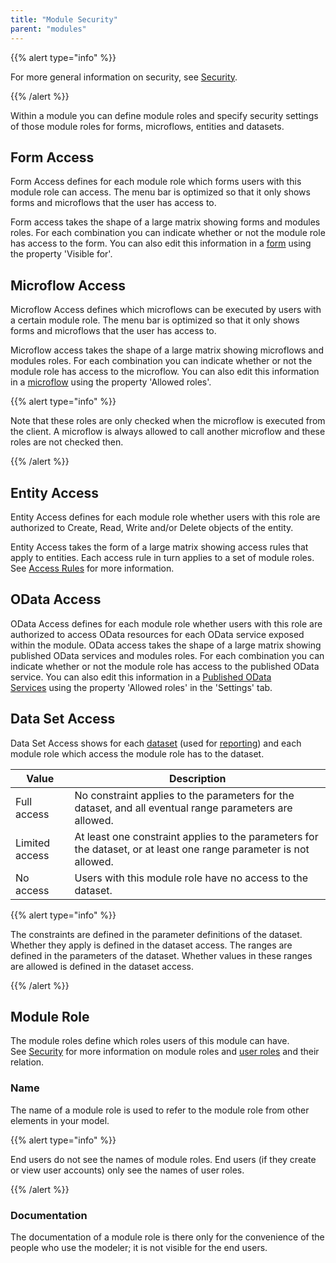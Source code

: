 ```yaml
---
title: "Module Security"
parent: "modules"
---
```



{{% alert type="info" %}}

For more general information on security, see [Security](security).

{{% /alert %}}



Within a module you can define module roles and specify security settings of those module roles for forms, microflows, entities and datasets.

## Form Access

Form Access defines for each module role which forms users with this module role can access. The menu bar is optimized so that it only shows forms and microflows that the user has access to.

Form access takes the shape of a large matrix showing forms and modules roles. For each combination you can indicate whether or not the module role has access to the form. You can also edit this information in a [form](page) using the property 'Visible for'.

## Microflow Access

Microflow Access defines which microflows can be executed by users with a certain module role. The menu bar is optimized so that it only shows forms and microflows that the user has access to.

Microflow access takes the shape of a large matrix showing microflows and modules roles. For each combination you can indicate whether or not the module role has access to the microflow. You can also edit this information in a [microflow](microflow) using the property 'Allowed roles'.

{{% alert type="info" %}}

Note that these roles are only checked when the microflow is executed from the client. A microflow is always allowed to call another microflow and these roles are not checked then.

{{% /alert %}}

## Entity Access

Entity Access defines for each module role whether users with this role are authorized to Create, Read, Write and/or Delete objects of the entity.

Entity Access takes the form of a large matrix showing access rules that apply to entities. Each access rule in turn applies to a set of module roles. See [Access Rules](access-rules) for more information.

## OData Access 

OData Access defines for each module role whether users with this role are authorized to access OData resources for each OData service exposed within the module.
OData access takes the shape of a large matrix showing published OData services and modules roles. For each combination you can indicate whether or not the module role has access to the published OData service. You can also edit this information in a [Published OData Services](published-odata-services) using the property 'Allowed roles' in the 'Settings' tab.

## Data Set Access

Data Set Access shows for each [dataset](data-sets) (used for [reporting](report-widgets)) and each module role which access the module role has to the dataset.

<table><thead><tr><th class="confluenceTh">Value</th><th class="confluenceTh">Description</th></tr></thead><tbody><tr><td class="confluenceTd">Full access</td><td class="confluenceTd">No constraint applies to the parameters for the dataset, and all eventual range parameters are allowed.</td></tr><tr><td class="confluenceTd">Limited access</td><td class="confluenceTd">At least one constraint applies to the parameters for the dataset, or at least one range parameter is not allowed.</td></tr><tr><td class="confluenceTd">No access</td><td class="confluenceTd">Users with this module role have no access to the dataset.</td></tr></tbody></table>{{% alert type="info" %}}

The constraints are defined in the parameter definitions of the dataset. Whether they apply is defined in the dataset access.
The ranges are defined in the parameters of the dataset. Whether values in these ranges are allowed is defined in the dataset access.

{{% /alert %}}



## Module Role

The module roles define which roles users of this module can have. See [Security](security) for more information on module roles and [user roles](user-roles) and their relation.

### Name

The name of a module role is used to refer to the module role from other elements in your model.

{{% alert type="info" %}}

End users do not see the names of module roles. End users (if they create or view user accounts) only see the names of user roles.

{{% /alert %}}

### Documentation

The documentation of a module role is there only for the convenience of the people who use the modeler; it is not visible for the end users.

